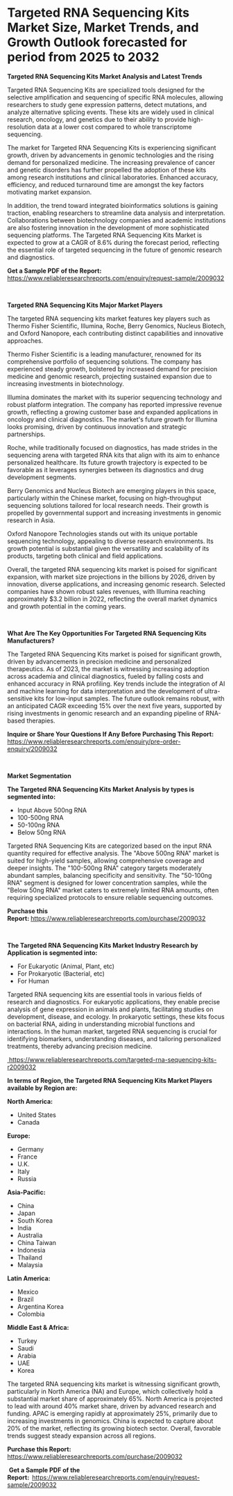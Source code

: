 <p><h1>Targeted RNA Sequencing Kits Market Size, Market Trends, and Growth Outlook forecasted for period from 2025 to 2032</h1></p><p><strong>Targeted RNA Sequencing Kits Market Analysis and Latest Trends</strong></p>
<p><p>Targeted RNA Sequencing Kits are specialized tools designed for the selective amplification and sequencing of specific RNA molecules, allowing researchers to study gene expression patterns, detect mutations, and analyze alternative splicing events. These kits are widely used in clinical research, oncology, and genetics due to their ability to provide high-resolution data at a lower cost compared to whole transcriptome sequencing.</p><p>The market for Targeted RNA Sequencing Kits is experiencing significant growth, driven by advancements in genomic technologies and the rising demand for personalized medicine. The increasing prevalence of cancer and genetic disorders has further propelled the adoption of these kits among research institutions and clinical laboratories. Enhanced accuracy, efficiency, and reduced turnaround time are amongst the key factors motivating market expansion.</p><p>In addition, the trend toward integrated bioinformatics solutions is gaining traction, enabling researchers to streamline data analysis and interpretation. Collaborations between biotechnology companies and academic institutions are also fostering innovation in the development of more sophisticated sequencing platforms. The Targeted RNA Sequencing Kits Market is expected to grow at a CAGR of 8.6% during the forecast period, reflecting the essential role of targeted sequencing in the future of genomic research and diagnostics.</p></p>
<p><strong>Get a Sample PDF of the Report:&nbsp;</strong> <a href="https://www.reliableresearchreports.com/enquiry/request-sample/2009032?utm_campaign=3499&utm_medium=2&utm_source=Github&utm_content=ia&utm_term=16042025&utm_id=targeted-rna-sequencing-kits">https://www.reliableresearchreports.com/enquiry/request-sample/2009032</a></p>
<p>&nbsp;</p>
<p><strong>Targeted RNA Sequencing Kits Major Market Players</strong></p>
<p><p>The targeted RNA sequencing kits market features key players such as Thermo Fisher Scientific, Illumina, Roche, Berry Genomics, Nucleus Biotech, and Oxford Nanopore, each contributing distinct capabilities and innovative approaches.</p><p>Thermo Fisher Scientific is a leading manufacturer, renowned for its comprehensive portfolio of sequencing solutions. The company has experienced steady growth, bolstered by increased demand for precision medicine and genomic research, projecting sustained expansion due to increasing investments in biotechnology.</p><p>Illumina dominates the market with its superior sequencing technology and robust platform integration. The company has reported impressive revenue growth, reflecting a growing customer base and expanded applications in oncology and clinical diagnostics. The market's future growth for Illumina looks promising, driven by continuous innovation and strategic partnerships.</p><p>Roche, while traditionally focused on diagnostics, has made strides in the sequencing arena with targeted RNA kits that align with its aim to enhance personalized healthcare. Its future growth trajectory is expected to be favorable as it leverages synergies between its diagnostics and drug development segments.</p><p>Berry Genomics and Nucleus Biotech are emerging players in this space, particularly within the Chinese market, focusing on high-throughput sequencing solutions tailored for local research needs. Their growth is propelled by governmental support and increasing investments in genomic research in Asia.</p><p>Oxford Nanopore Technologies stands out with its unique portable sequencing technology, appealing to diverse research environments. Its growth potential is substantial given the versatility and scalability of its products, targeting both clinical and field applications.</p><p>Overall, the targeted RNA sequencing kits market is poised for significant expansion, with market size projections in the billions by 2026, driven by innovation, diverse applications, and increasing genomic research. Selected companies have shown robust sales revenues, with Illumina reaching approximately $3.2 billion in 2022, reflecting the overall market dynamics and growth potential in the coming years.</p></p>
<p>&nbsp;</p>
<p><strong>What Are The Key Opportunities For Targeted RNA Sequencing Kits Manufacturers?</strong></p>
<p><p>The Targeted RNA Sequencing Kits market is poised for significant growth, driven by advancements in precision medicine and personalized therapeutics. As of 2023, the market is witnessing increasing adoption across academia and clinical diagnostics, fueled by falling costs and enhanced accuracy in RNA profiling. Key trends include the integration of AI and machine learning for data interpretation and the development of ultra-sensitive kits for low-input samples. The future outlook remains robust, with an anticipated CAGR exceeding 15% over the next five years, supported by rising investments in genomic research and an expanding pipeline of RNA-based therapies.</p></p>
<p><strong>Inquire or Share Your Questions If Any Before Purchasing This Report:</strong> <a href="https://www.reliableresearchreports.com/enquiry/pre-order-enquiry/2009032?utm_campaign=3499&utm_medium=2&utm_source=Github&utm_content=ia&utm_term=16042025&utm_id=targeted-rna-sequencing-kits">https://www.reliableresearchreports.com/enquiry/pre-order-enquiry/2009032</a></p>
<p>&nbsp;</p>
<p><strong>Market Segmentation</strong></p>
<p><strong>The Targeted RNA Sequencing Kits Market Analysis by types is segmented into:</strong></p>
<p><ul><li>Input Above 500ng RNA</li><li>100-500ng RNA</li><li>50-100ng RNA</li><li>Below 50ng RNA</li></ul></p>
<p><p>Targeted RNA Sequencing Kits are categorized based on the input RNA quantity required for effective analysis. The "Above 500ng RNA" market is suited for high-yield samples, allowing comprehensive coverage and deeper insights. The "100-500ng RNA" category targets moderately abundant samples, balancing specificity and sensitivity. The "50-100ng RNA" segment is designed for lower concentration samples, while the "Below 50ng RNA" market caters to extremely limited RNA amounts, often requiring specialized protocols to ensure reliable sequencing outcomes.</p></p>
<p><strong>Purchase this Report:&nbsp;</strong><a href="https://www.reliableresearchreports.com/purchase/2009032?utm_campaign=3499&utm_medium=2&utm_source=Github&utm_content=ia&utm_term=16042025&utm_id=targeted-rna-sequencing-kits">https://www.reliableresearchreports.com/purchase/2009032</a></p>
<p>&nbsp;</p>
<p><strong>The Targeted RNA Sequencing Kits Market Industry Research by Application is segmented into:</strong></p>
<p><ul><li>For Eukaryotic (Animal, Plant, etc)</li><li>For Prokaryotic (Bacterial, etc)</li><li>For Human</li></ul></p>
<p><p>Targeted RNA sequencing kits are essential tools in various fields of research and diagnostics. For eukaryotic applications, they enable precise analysis of gene expression in animals and plants, facilitating studies on development, disease, and ecology. In prokaryotic settings, these kits focus on bacterial RNA, aiding in understanding microbial functions and interactions. In the human market, targeted RNA sequencing is crucial for identifying biomarkers, understanding diseases, and tailoring personalized treatments, thereby advancing precision medicine.</p></p>
<p><a href="https://www.reliableresearchreports.com/targeted-rna-sequencing-kits-r2009032?utm_campaign=3499&utm_medium=2&utm_source=Github&utm_content=ia&utm_term=16042025&utm_id=targeted-rna-sequencing-kits">&nbsp;https://www.reliableresearchreports.com/targeted-rna-sequencing-kits-r2009032</a></p>
<p><strong>In terms of Region, the Targeted RNA Sequencing Kits Market Players available by Region are:</strong></p>
<p>
    <p> <strong> North America: </strong>
        <ul>
            <li>United States</li>
            <li>Canada</li>
        </ul>
        </p> 
    <p> <strong> Europe: </strong>
        <ul>
            <li>Germany</li>
            <li>France</li>
            <li>U.K.</li>
            <li>Italy</li>
            <li>Russia</li>
        </ul>
        </p> 
    <p> <strong> Asia-Pacific: </strong>
        <ul>
            <li>China</li>
            <li>Japan</li>
            <li>South Korea</li>
            <li>India</li>
            <li>Australia</li>
            <li>China Taiwan</li>
            <li>Indonesia</li>
            <li>Thailand</li>
            <li>Malaysia</li>
        </ul>
        </p> 
    <p> <strong> Latin America: </strong>
        <ul>
            <li>Mexico</li>
            <li>Brazil</li>
            <li>Argentina Korea</li>
            <li>Colombia</li>
        </ul>
        </p> 
    <p> <strong> Middle East & Africa: </strong>
        <ul>
            <li>Turkey</li>
            <li>Saudi</li>
            <li>Arabia</li>
            <li>UAE</li>
            <li>Korea</li>
        </ul>
    </p>
    </p>
<p><p>The targeted RNA sequencing kits market is witnessing significant growth, particularly in North America (NA) and Europe, which collectively hold a substantial market share of approximately 65%. North America is projected to lead with around 40% market share, driven by advanced research and funding. APAC is emerging rapidly at approximately 25%, primarily due to increasing investments in genomics. China is expected to capture about 20% of the market, reflecting its growing biotech sector. Overall, favorable trends suggest steady expansion across all regions.</p></p>
<p><strong>Purchase this Report: </strong><a href="https://www.reliableresearchreports.com/purchase/2009032?utm_campaign=3499&utm_medium=2&utm_source=Github&utm_content=ia&utm_term=16042025&utm_id=targeted-rna-sequencing-kits">https://www.reliableresearchreports.com/purchase/2009032</a></p>
<p>&nbsp;<strong>Get a Sample PDF of the Report:&nbsp;&nbsp;</strong><a href="https://www.reliableresearchreports.com/enquiry/request-sample/2009032?utm_campaign=3499&utm_medium=2&utm_source=Github&utm_content=ia&utm_term=16042025&utm_id=targeted-rna-sequencing-kits">https://www.reliableresearchreports.com/enquiry/request-sample/2009032</a></p>
<p><strong></strong></p>
<p><p></p><p></p><p></p></p>
